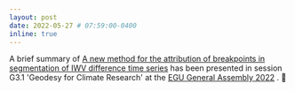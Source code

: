 ```yaml
---
layout: post
date: 2022-05-27 # 07:59:00-0400
inline: true
---
```


A brief summary of [A new method for the attribution of breakpoints in segmentation of IWV difference time series](https://meetingorganizer.copernicus.org/EGU22/EGU22-6390.html) has been presented in session G3.1 'Geodesy for Climate Research' at the [EGU General Assembly 2022](https://meetingorganizer.copernicus.org/EGU22/session/42838) . :tada:
